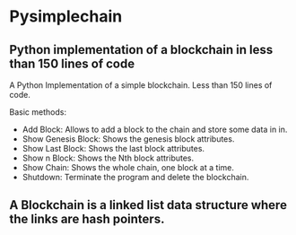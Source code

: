 # Pysimplechain
## Python implementation of a blockchain in less than 150 lines of code
A Python Implementation of a simple blockchain. Less than 150 lines of code.

Basic methods:
* Add Block: Allows to add a block to the chain and store some data in in.
* Show Genesis Block: Shows the genesis block attributes.
* Show Last Block: Shows the last block attributes.
* Show n Block: Shows the Nth block attributes.
* Show Chain: Shows the whole chain, one block at a time.
* Shutdown: Terminate the program and delete the blockchain.

## A Blockchain is a linked list data structure where the links are hash pointers.

